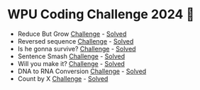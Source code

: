 # WPU Coding Challenge 2024 🐍


  - Reduce But Grow [Challenge](https://www.codewars.com/kata/57f780909f7e8e3183000078) - [Solved](https://github.com/ariear/2024-wpu-coding-challenge/blob/main/1-reduceButGrow.py)
  - Reversed sequence [Challenge](https://www.codewars.com/kata/5a00e05cc374cb34d100000d) - [Solved](https://github.com/ariear/2024-wpu-coding-challenge/blob/main/2-reversedSequence.py)
  - Is he gonna survive? [Challenge](https://www.codewars.com/kata/59ca8246d751df55cc00014c) - [Solved](https://github.com/ariear/2024-wpu-coding-challenge/blob/main/3-isHeGonnaSurvive.py)
  - Sentence Smash [Challenge](https://www.codewars.com/kata/53dc23c68a0c93699800041d) - [Solved](https://github.com/ariear/2024-wpu-coding-challenge/blob/main/4-sentenceSmash.py)
  - Will you make it? [Challenge](https://www.codewars.com/kata/5861d28f124b35723e00005e) - [Solved](https://github.com/ariear/2024-wpu-coding-challenge/blob/main/5-willYouMakeIt.py)
  - DNA to RNA Conversion [Challenge](https://www.codewars.com/kata/5556282156230d0e5e000089) - [Solved](https://github.com/ariear/2024-wpu-coding-challenge/blob/main/6-DNAtoRNAconversion.py)
  - Count by X [Challenge](https://www.codewars.com/kata/5513795bd3fafb56c200049e) - [Solved](https://github.com/ariear/2024-wpu-coding-challenge/blob/main/7-countByX.py)
